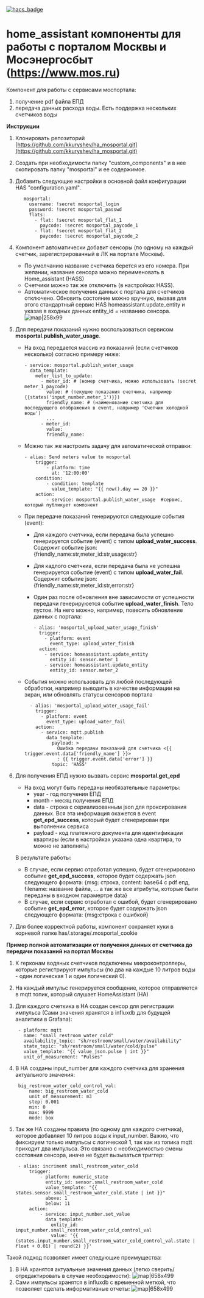 [![hacs_badge](https://img.shields.io/badge/HACS-Custom-orange.svg)](https://github.com/custom-components/hacs)

# home_assistant компоненты для работы с порталом Москвы и Мосэнергосбыт (https://www.mos.ru)

Компонент для работы с сервисами моспортала:
1. получение pdf файла ЕПД
2. передача данных расхода воды. Есть поддержка нескольких счетчиков воды

**Инструкции**
1. Клонировать репозиторий [https://github.com/kkuryshev/ha_mosportal.git](https://github.com/kkuryshev/ha_mosportal.git)
2. Создать при необходимости папку "custom_components" и в нее скопировать папку "mosportal" и ее содержимое.
3. Добавить следующие настройки в основной файл конфигурации HAS "configuration.yaml". 

          mosportal:
            username: !secret mosportal_login
            password: !secret mosportal_passwd
            flats:
              - flat: !secret mosportal_flat_1
                paycode: !secret mosportal_paycode_1
              - flat: !secret mosportal_flat_2
                paycode: !secret mosportal_paycode_2

4. Компонент автоматически добавит сенсоры (по одному на каждый счетчик, зарегистрированный в ЛК на портале Москвы). 
   * По умолчанию название счетчика берется из его номера. При желании, название сенсора можно переименовать в Home_assistant (HASS)
   * Счетчики можно так же отключить (в настройках HASS). 
   * Автоматическое получения данных с портала для счетчиков отключено. Обновить состояние можно вручную, вызвав для этого стандартный сервис HAS homeassistant.update_entity и указав в входных данных entity_id = названию сенсора. 
  ![map|258x99](img/sensor.png)

5. Для передачи показаний нужно воспользоваться сервисом **mosportal.publish_water_usage**. 
    * На вход передается массив из показаний (если счетчиков несколько) согласно примеру ниже:
   
          - service: mosportal.publish_water_usage
            data_template:
              meter_list_to_update:
                - meter_id: # (номер счетчика, можно использовать !secret meter_1_paycode)
                  value: # (текущие показания счетчика, например {{states('input_number.meter_1')}})
                  friendly_name: # (наименование счетчика для последующего отображения в event, например 'Счетчик холодной воды')                    
                  ...
                - meter_id:
                  value:
                  friendly_name: 

    * Можно так же настроить задачу для автоматической отправки:
  
          - alias: Send meters value to mosportal
              trigger:
                  - platform: time
                    at: '12:00:00'
              condition:
                  - condition: template
                    value_template: "{{ now().day == 20 }}"
              action:
                  - service: mosportal.publish_water_usage  #сервис, который публикует компонент 

    * При передаче показаний генерируются следующие события  (event):
      * Для каждого счетчика, если передача была успешно генерируется событие (event) с типом **upload_water_success**. Содержит событие json: {friendly_name:str,meter_id:str,usage:str}
      * Для кадлого счетчкиа, если передача была не успешна генерируется событие (event) с типом **upload_water_fail**. Содержит событие json: {friendly_name:str,meter_id:str,error:str}
      * Один раз после обновления вне зависимости от успешности передачи генерируюется событие **upload_water_finish**. Тело пустое. На него можно, например, повесить обновление данных с портала:

            - alias: 'mosportal_upload_water_usage_finish'
              trigger:
                - platform: event
                  event_type: upload_water_finish
              action:
                - service: homeassistant.update_entity
                  entity_id: sensor.meter_1
                - service: homeassistant.update_entity
                  entity_id: sensor.meter_2

                  

    * События можно использовать для любой последующей обработки, например выводить в качестве информации на экран, или обновлять статусы сенсоров портала

            - alias: 'mosportal_upload_water_usage_fail'
              trigger:
                - platform: event
                  event_type: upload_water_fail
              action:
                - service: mqtt.publish
                  data_template:
                    payload: >
                      Ошибка передачи показаний для счетчика <{{ trigger.event.data['friendly_name'] }}>
                      : {{ trigger.event.data['error'] }}
                    topic: 'HASS'
6. Для получения ЕПД нужно вызвать сервис **mosportal.get_epd**
   * На вход могут быть переданы необязательные параметры:
     * year - год получения ЕПД
     * month - месяц получения EПД
     * data - строка с сериализованным json для проксирования данных. Вся эта информация окажется в event **get_epd_success**, который будет сгенерирован при выполнении сервиса
     * payload - код платежного документа для идентификации квартиры (если в настройках указана одна квартира, то можно не заполнять)
  
   В результате работы:
     * В случае, если сервис отработал успешно, будет сгенерировано событие **get_epd_success**, которое будет содержать json следующего формата: {msg: строка, content: base64 с pdf епд, filename: название файла, ... а так же все атрибуты, которые были переданы в входном парамертре data}
     * В случае, если сервис отработал с ошибой, будет сгенерировано событие **get_epd_error**, которое будет содержать json следующего формата: {msg:строка с ошибкой}

7. Для более корректной работы, компонент сохраняет куки в корневой папке has/.storage/.mosportal_cookie
   
**Пример полной автоматизации от получения данных от счетчика до передачи показаний на портал Москвы**
1. К герконам водяных счетчиков подключены микроконтроллеры, которые регистрируют импульсы (по два на каждые 10 литров воды - один логическая 1 и один логический 0). 
2. На каждый импульс генерируется сообщение, которое отправляется в mqtt топик, который слушает HomeAssistant (HA)
3. Для каждого счеткика в HA создан сенсор для регистрации импульса (Сами значения хранятся в influxdb для будущей аналитики в Grafana):
  
        - platform: mqtt
          name: "small_restroom_water_cold"
          availability_topic: "sh/restroom/small/water/availability"
          state_topic: "sh/restroom/small/water/cold/pulse"
          value_template: "{{ value_json.pulse | int }}"
          unit_of_measurement: "Pulses"

4. В HA созданы input_number для каждого счетчика для хранения актуального значения:
  
        big_restroom_water_cold_control_val:
            name: big_restroom_water_cold
            unit_of_measurement: m3
            step: 0.001
            min: 0
            max: 9999
            mode: box

5. Так же HA созданы правила (по одному для каждого счетчика), которое добавляет 10 литров воды к input_number. Важно, что фиксируем только импульсы с логической 1, так как из топика mqtt приходит два импульса. Это связано с необходимостью смены состояния сенсора, иначе не будет вызываться триггер:
  
        - alias: incriment small_restroom_water_cold
            trigger:
                - platform: numeric_state
                  entity_id: sensor.small_restroom_water_cold
                  value_template: "{{ states.sensor.small_restroom_water_cold.state | int }}"
                  above: 1
                  below: 11
            action:
                - service: input_number.set_value
                  data_template:
                    entity_id: input_number.small_restroom_water_cold_control_val
                    value: '{{ (states.input_number.small_restroom_water_cold_control_val.state | float + 0.01) | round(2) }}'

Такой подход позволяет имеет следующие преимущества:
1. В HA хранятся актуальные значения данных (легко сверить/отредактировать в случае необходимости):
![map|658x499](img/1.png)
2. Сами импульсы хранятся в influxdb с временной меткой, что позволяет сделать информативные отчеты:
![map|658x499](img/2.png)